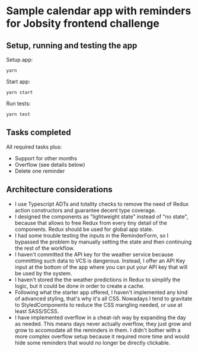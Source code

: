 # Sample calendar app with reminders for Jobsity frontend challenge

## Setup, running and testing the app
Setup app:
```
yarn
```

Start app:
```
yarn start
```

Run tests:
```
yarn test
```
## Tasks completed
All required tasks plus:
* Support for other months
* Overflow (see details below)
* Delete one reminder

## Architecture considerations
* I use Typescript ADTs and totality checks to remove the need of Redux action constructors and guarantee decent type coverage.
* I designed the components as "lightweight state" instead of "no state", because that allows to free Redux from every tiny detail of the components. Redux should be used for global app state.
* I had some trouble testing the inputs in the ReminderForm, so I bypassed the problem by manually setting the state and then continuing the rest of the workflow.
* I haven't committed the API key for the weather service because committing such data to VCS is dangerous. Instead, I offer an API Key input at the bottom of the app where you can put your API key that will be used by the system.
* I haven't stored the the weather predictions in Redux to simplify the logic, but it could be done in order to create a cache.
* Following what the starter app offered, I haven't implemented any kind of advanced styling, that's why it's all CSS. Nowadays I tend to gravitate to StyledComponents to reduce the CSS mangling needed, or use at least SASS/SCSS.
* I have implemented overflow in a cheat-ish way by expanding the day as needed. This means days never actually overflow, they just grow and grow to accomodate all the reminders in them. I didn't bother with a more complex overflow setup because it required more time and would hide some reminders that would no longer be directly clickable.
